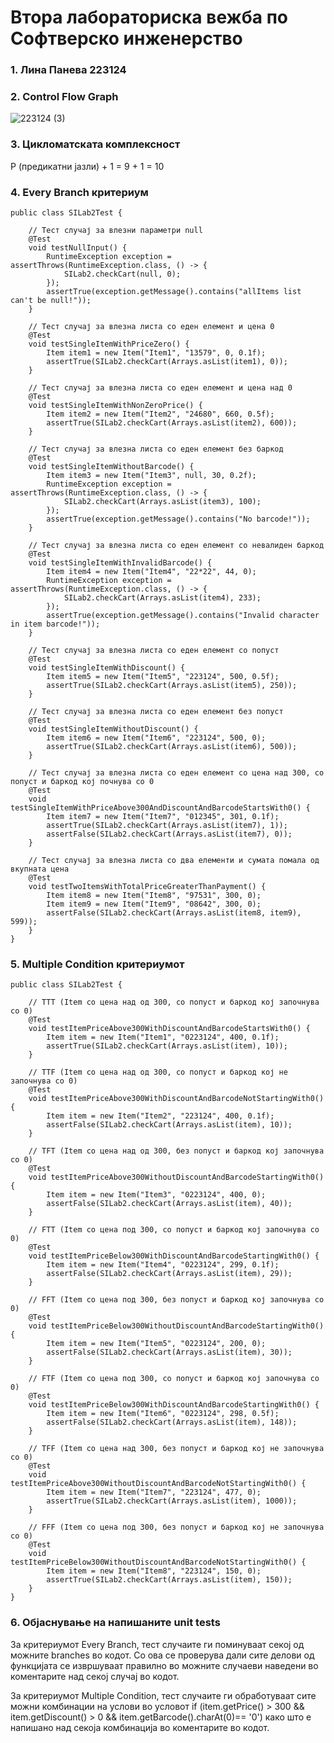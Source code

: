 # Втора лабораториска вежба по Софтверско инженерство
### 1. Лина Панева 223124
### 2. Control Flow Graph
![223124 (3)](https://github.com/panevalina/SI_2024_lab2_223124/assets/164191019/b434de6c-79ac-4219-9a48-eed4ecbcfaf3)
### 3. Цикломатската комплексност 
P (предикатни јазли) + 1 = 9 + 1 = 10
### 4. Every Branch критериум
```
public class SILab2Test {

    // Тест случај за влезни параметри null
    @Test
    void testNullInput() {
        RuntimeException exception = assertThrows(RuntimeException.class, () -> {
            SILab2.checkCart(null, 0);
        });
        assertTrue(exception.getMessage().contains("allItems list can't be null!"));
    }

    // Тест случај за влезна листа со еден елемент и цена 0
    @Test
    void testSingleItemWithPriceZero() {
        Item item1 = new Item("Item1", "13579", 0, 0.1f);
        assertTrue(SILab2.checkCart(Arrays.asList(item1), 0));
    }

    // Тест случај за влезна листа со еден елемент и цена над 0
    @Test
    void testSingleItemWithNonZeroPrice() {
        Item item2 = new Item("Item2", "24680", 660, 0.5f);
        assertTrue(SILab2.checkCart(Arrays.asList(item2), 600));
    }

    // Тест случај за влезна листа со еден елемент без баркод
    @Test
    void testSingleItemWithoutBarcode() {
        Item item3 = new Item("Item3", null, 30, 0.2f);
        RuntimeException exception = assertThrows(RuntimeException.class, () -> {
            SILab2.checkCart(Arrays.asList(item3), 100);
        });
        assertTrue(exception.getMessage().contains("No barcode!"));
    }

    // Тест случај за влезна листа со еден елемент со невалиден баркод
    @Test
    void testSingleItemWithInvalidBarcode() {
        Item item4 = new Item("Item4", "22*22", 44, 0);
        RuntimeException exception = assertThrows(RuntimeException.class, () -> {
            SILab2.checkCart(Arrays.asList(item4), 233);
        });
        assertTrue(exception.getMessage().contains("Invalid character in item barcode!"));
    }

    // Тест случај за влезна листа со еден елемент со попуст
    @Test
    void testSingleItemWithDiscount() {
        Item item5 = new Item("Item5", "223124", 500, 0.5f);
        assertTrue(SILab2.checkCart(Arrays.asList(item5), 250));
    }

    // Тест случај за влезна листа со еден елемент без попуст
    @Test
    void testSingleItemWithoutDiscount() {
        Item item6 = new Item("Item6", "223124", 500, 0);
        assertTrue(SILab2.checkCart(Arrays.asList(item6), 500));
    }

    // Тест случај за влезна листа со еден елемент со цена над 300, со попуст и баркод кој почнува со 0
    @Test
    void testSingleItemWithPriceAbove300AndDiscountAndBarcodeStartsWith0() {
        Item item7 = new Item("Item7", "012345", 301, 0.1f);
        assertTrue(SILab2.checkCart(Arrays.asList(item7), 1));
        assertFalse(SILab2.checkCart(Arrays.asList(item7), 0));
    }

    // Тест случај за влезна листа со два елементи и сумата помала од вкупната цена
    @Test
    void testTwoItemsWithTotalPriceGreaterThanPayment() {
        Item item8 = new Item("Item8", "97531", 300, 0);
        Item item9 = new Item("Item9", "08642", 300, 0);
        assertFalse(SILab2.checkCart(Arrays.asList(item8, item9), 599));
    }
}

```
### 5. Multiple Condition критериумот
```
public class SILab2Test {

    // TTT (Item со цена над од 300, со попуст и баркод кој започнува со 0)
    @Test
    void testItemPriceAbove300WithDiscountAndBarcodeStartsWith0() {
        Item item = new Item("Item1", "0223124", 400, 0.1f);
        assertTrue(SILab2.checkCart(Arrays.asList(item), 10));
    }

    // TTF (Item со цена над од 300, со попуст и баркод кој не започнува со 0)
    @Test
    void testItemPriceAbove300WithDiscountAndBarcodeNotStartingWith0() {
        Item item = new Item("Item2", "223124", 400, 0.1f);
        assertFalse(SILab2.checkCart(Arrays.asList(item), 10));
    }

    // TFT (Item со цена над од 300, без попуст и баркод кој започнува со 0)
    @Test
    void testItemPriceAbove300WithoutDiscountAndBarcodeStartingWith0() {
        Item item = new Item("Item3", "0223124", 400, 0);
        assertFalse(SILab2.checkCart(Arrays.asList(item), 40));
    }

    // FTT (Item со цена под 300, со попуст и баркод кој започнува со 0)
    @Test
    void testItemPriceBelow300WithDiscountAndBarcodeStartingWith0() {
        Item item = new Item("Item4", "0223124", 299, 0.1f);
        assertFalse(SILab2.checkCart(Arrays.asList(item), 29));
    }

    // FFT (Item со цена под 300, без попуст и баркод кој започнува со 0)
    @Test
    void testItemPriceBelow300WithoutDiscountAndBarcodeStartingWith0() {
        Item item = new Item("Item5", "0223124", 200, 0);
        assertFalse(SILab2.checkCart(Arrays.asList(item), 30));
    }

    // FTF (Item со цена под 300, со попуст и баркод кој започнува со 0)
    @Test
    void testItemPriceBelow300WithDiscountAndBarcodeStartingWith0() {
        Item item = new Item("Item6", "0223124", 298, 0.5f);
        assertFalse(SILab2.checkCart(Arrays.asList(item), 148));
    }

    // TFF (Item со цена над 300, без попуст и баркод кој не започнува со 0)
    @Test
    void testItemPriceAbove300WithoutDiscountAndBarcodeNotStartingWith0() {
        Item item = new Item("Item7", "223124", 477, 0);
        assertTrue(SILab2.checkCart(Arrays.asList(item), 1000));
    }

    // FFF (Item со цена под 300, без попуст и баркод кој не започнува со 0)
    @Test
    void testItemPriceBelow300WithoutDiscountAndBarcodeNotStartingWith0() {
        Item item = new Item("Item8", "223124", 150, 0);
        assertTrue(SILab2.checkCart(Arrays.asList(item), 150));
    }
}
```
### 6. Објаснување на напишаните unit tests
За критериумот Every Branch, тест случаите ги поминуваат секој од можните branches во кодот. Со ова се проверува дали сите делови од функцијата се извршуваат правилно во можните случаеви наведени во коментарите над секој случај во кодот.

За критериумот Multiple Condition, тест случаите ги обработуваат сите можни комбинации на услови во условот if (item.getPrice() > 300 && item.getDiscount() > 0 && item.getBarcode().charAt(0)== '0') како што е напишано над секоја комбинација во коментарите во кодот. 
